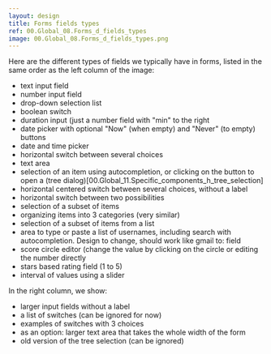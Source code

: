 ```yaml
---
layout: design
title: Forms fields types
ref: 00.Global_08.Forms_d_fields_types
image: 00.Global_08.Forms_d_fields_types.png
---
```


Here are the different types of fields we typically have in forms, listed in the same order as the left column of the image:
- text input field
- number input field
- drop-down selection list
- boolean switch
- duration input (just a number field with "min" to the right
- date picker with optional "Now" (when empty) and "Never" (to empty) buttons
- date and time picker
- horizontal switch between several choices
- text area
- selection of an item using autocompletion, or clicking on the button to open a (tree dialog)[00.Global_11.Specific_components_h_tree_selection]
- horizontal centered switch between several choices, without a label
- horizontal switch between two possibilities
- selection of a subset of items
- organizing items into 3 categories (very similar)
- selection of a subset of items from a list
- area to type or paste a list of usernames, including search with autocompletion. Design to change, should work like gmail to: field
- score circle editor (change the value by clicking on the circle or editing the number directly
- stars based rating field (1 to 5)
- interval of values using a slider

In the right column, we show:
- larger input fields without a label
- a list of switches (can be ignored for now)
- examples of switches with 3 choices
- as an option: larger text area that takes the whole width of the form
- old version of the tree selection (can be ignored)
